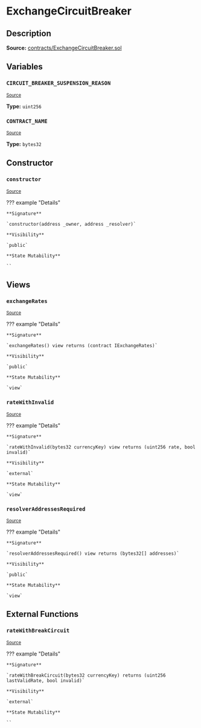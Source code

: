 # ExchangeCircuitBreaker

## Description

**Source:** [contracts/ExchangeCircuitBreaker.sol](https://github.com/Synthetixio/synthetix/tree/v2.78.1/contracts/ExchangeCircuitBreaker.sol)

## Variables

### `CIRCUIT_BREAKER_SUSPENSION_REASON`

<sub>[Source](https://github.com/Synthetixio/synthetix/tree/v2.78.1/contracts/ExchangeCircuitBreaker.sol#L36)</sub>

**Type:** `uint256`

### `CONTRACT_NAME`

<sub>[Source](https://github.com/Synthetixio/synthetix/tree/v2.78.1/contracts/ExchangeCircuitBreaker.sol#L33)</sub>

**Type:** `bytes32`

## Constructor

### `constructor`

<sub>[Source](https://github.com/Synthetixio/synthetix/tree/v2.78.1/contracts/ExchangeCircuitBreaker.sol#L41)</sub>

??? example "Details"

    **Signature**

    `constructor(address _owner, address _resolver)`

    **Visibility**

    `public`

    **State Mutability**

    ``

## Views

### `exchangeRates`

<sub>[Source](https://github.com/Synthetixio/synthetix/tree/v2.78.1/contracts/ExchangeCircuitBreaker.sol#L52)</sub>

??? example "Details"

    **Signature**

    `exchangeRates() view returns (contract IExchangeRates)`

    **Visibility**

    `public`

    **State Mutability**

    `view`

### `rateWithInvalid`

<sub>[Source](https://github.com/Synthetixio/synthetix/tree/v2.78.1/contracts/ExchangeCircuitBreaker.sol#L61)</sub>

??? example "Details"

    **Signature**

    `rateWithInvalid(bytes32 currencyKey) view returns (uint256 rate, bool invalid)`

    **Visibility**

    `external`

    **State Mutability**

    `view`

### `resolverAddressesRequired`

<sub>[Source](https://github.com/Synthetixio/synthetix/tree/v2.78.1/contracts/ExchangeCircuitBreaker.sol#L45)</sub>

??? example "Details"

    **Signature**

    `resolverAddressesRequired() view returns (bytes32[] addresses)`

    **Visibility**

    `public`

    **State Mutability**

    `view`

## External Functions

### `rateWithBreakCircuit`

<sub>[Source](https://github.com/Synthetixio/synthetix/tree/v2.78.1/contracts/ExchangeCircuitBreaker.sol#L71)</sub>

??? example "Details"

    **Signature**

    `rateWithBreakCircuit(bytes32 currencyKey) returns (uint256 lastValidRate, bool invalid)`

    **Visibility**

    `external`

    **State Mutability**

    ``
